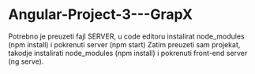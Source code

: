 # Angular-Project-3---GrapX
Potrebno je preuzeti fajl SERVER, u code editoru instalirat node_modules (npm install) i pokrenuti server (npm start) Zatim preuzeti sam projekat, takodje instalirati node_modules (npm install) i pokrenuti front-end server (ng serve).
